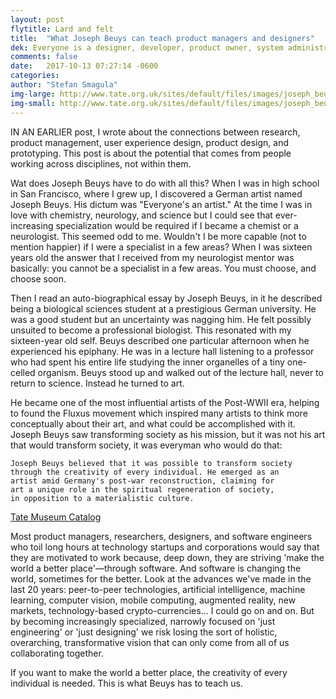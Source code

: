 ```yaml
---
layout: post
flytitle: Lard and felt
title:  "What Joseph Beuys can teach product managers and designers"
dek: Everyone is a designer, developer, product owner, system administrator, and artist
comments: false
date:   2017-10-13 07:27:14 -0600
categories: 
author: "Stefan Smagula"
img-large: http://www.tate.org.uk/sites/default/files/images/joseph_beuys_talking_to_richard_hamilton_at_tate.jpg
img-small: http://www.tate.org.uk/sites/default/files/images/joseph_beuys_talking_to_richard_hamilton_at_tate.jpg
---
```

IN AN EARLIER post, I wrote about the connections between research, product management, user experience design, product design, and prototyping. This post is about the potential that comes from people working across disciplines, not within them.

Wat does Joseph Beuys have to do with all this? When I was in high school in San Francisco, where I grew up, I discovered a German artist named Joseph Beuys. His dictum was "Everyone's an artist." At the time I was in love with chemistry, neurology, and science but I could see that ever-increasing specialization would be required if I became a chemist or a neurologist. This seemed odd to me. Wouldn't I be more capable (not to mention happier) if I were a specialist in a few areas? When I was sixteen years old the answer that I received from my neurologist mentor was basically: you cannot be a specialist in a few areas. You must choose, and choose soon.

Then I read an auto-biographical essay by Joseph Beuys, in it he described being a biological sciences student at a prestigious German university. He was a good student but an uncertainty was nagging him. He felt possibly unsuited to become a professional biologist. This resonated with my sixteen-year old self. Beuys described one particular afternoon when he experienced his epiphany. He was in a lecture hall listening to a professor who had spent his entire life studying the inner organelles of a tiny one-celled organism. Beuys stood up and walked out of the lecture hall, never to return to science. Instead he turned to art. 

He became one of the most influential artists of the Post-WWII era, helping to found the Fluxus movement which inspired many artists to think more conceptually about their art, and what could be accomplished with it. Joseph Beuys saw transforming society as his mission, but it was not his art that would transform society, it was everyman who would do that:

	Joseph Beuys believed that it was possible to transform society 
	through the creativity of every individual. He emerged as an 
	artist amid Germany's post-war reconstruction, claiming for 
	art a unique role in the spiritual regeneration of society, 
	in opposition to a materialistic culture. 
	
<a href="http://www.tate.org.uk/whats-on/tate-liverpool/exhibition/joseph-beuys-revolution-us">Tate Museum Catalog</a>

Most product managers, researchers, designers, and software engineers who toil long hours at technology startups and corporations would say that they are motivated to work because, deep down, they are striving 'make the world a better place'&mdash;through software. And software is changing the world, sometimes for the better. Look at the advances we've made in the last 20 years: peer-to-peer technologies, artificial intelligence, machine learning, computer vision, mobile computing, augmented reality, new markets, technology-based crypto-currencies... I could go on and on. But by becoming increasingly specialized, narrowly focused on 'just engineering' or 'just designing' we risk losing the sort of holistic, overarching, transformative vision that can only come from all of us collaborating together. 

If you want to make the world a better place, the creativity of every individual is needed. This is what Beuys has to teach us.